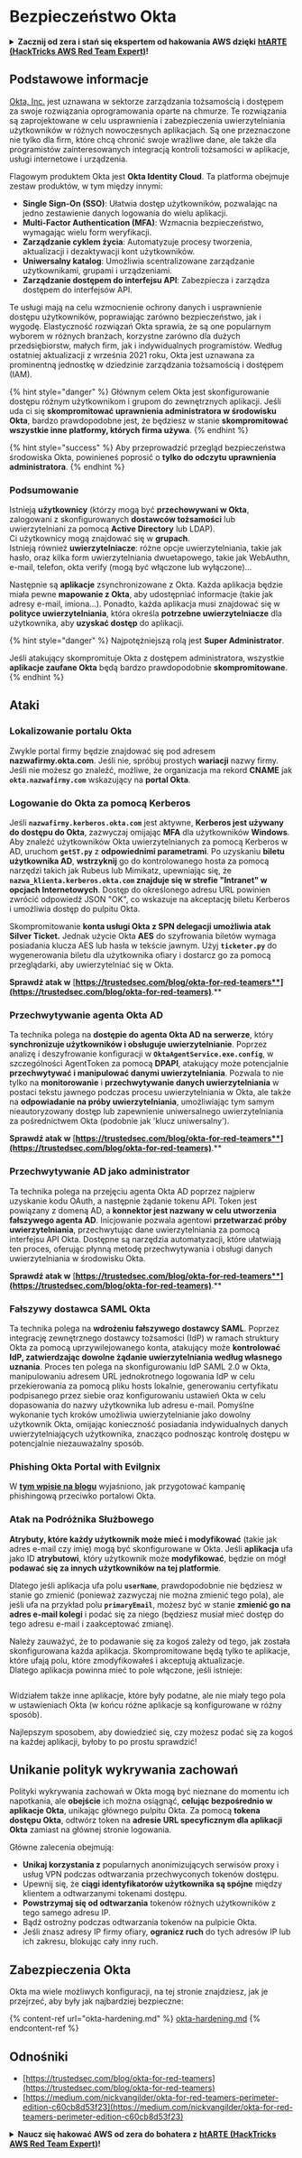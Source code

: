 # Bezpieczeństwo Okta

<details>

<summary><strong>Zacznij od zera i stań się ekspertem od hakowania AWS dzięki</strong> <a href="https://training.hacktricks.xyz/courses/arte"><strong>htARTE (HackTricks AWS Red Team Expert)</strong></a><strong>!</strong></summary>

Inne sposoby wsparcia HackTricks:

* Jeśli chcesz zobaczyć swoją **firmę reklamowaną w HackTricks** lub **pobrać HackTricks w formacie PDF**, sprawdź [**PLANY SUBSKRYPCYJNE**](https://github.com/sponsors/carlospolop)!
* Zdobądź [**oficjalne gadżety PEASS & HackTricks**](https://peass.creator-spring.com)
* Odkryj [**Rodzinę PEASS**](https://opensea.io/collection/the-peass-family), naszą kolekcję ekskluzywnych [**NFT**](https://opensea.io/collection/the-peass-family)
* **Dołącz do** 💬 [**grupy Discord**](https://discord.gg/hRep4RUj7f) lub [**grupy telegramowej**](https://t.me/peass) lub **śledź** nas na **Twitterze** 🐦 [**@hacktricks\_live**](https://twitter.com/hacktricks\_live)**.**
* **Podziel się swoimi sztuczkami hakerskimi, przesyłając PR-y do** [**HackTricks**](https://github.com/carlospolop/hacktricks) i [**HackTricks Cloud**](https://github.com/carlospolop/hacktricks-cloud) github repos.

</details>

## Podstawowe informacje

[Okta, Inc.](https://www.okta.com/) jest uznawana w sektorze zarządzania tożsamością i dostępem za swoje rozwiązania oprogramowania oparte na chmurze. Te rozwiązania są zaprojektowane w celu usprawnienia i zabezpieczenia uwierzytelniania użytkowników w różnych nowoczesnych aplikacjach. Są one przeznaczone nie tylko dla firm, które chcą chronić swoje wrażliwe dane, ale także dla programistów zainteresowanych integracją kontroli tożsamości w aplikacje, usługi internetowe i urządzenia.

Flagowym produktem Okta jest **Okta Identity Cloud**. Ta platforma obejmuje zestaw produktów, w tym między innymi:

* **Single Sign-On (SSO)**: Ułatwia dostęp użytkowników, pozwalając na jedno zestawienie danych logowania do wielu aplikacji.
* **Multi-Factor Authentication (MFA)**: Wzmacnia bezpieczeństwo, wymagając wielu form weryfikacji.
* **Zarządzanie cyklem życia**: Automatyzuje procesy tworzenia, aktualizacji i dezaktywacji kont użytkowników.
* **Uniwersalny katalog**: Umożliwia scentralizowane zarządzanie użytkownikami, grupami i urządzeniami.
* **Zarządzanie dostępem do interfejsu API**: Zabezpiecza i zarządza dostępem do interfejsów API.

Te usługi mają na celu wzmocnienie ochrony danych i usprawnienie dostępu użytkowników, poprawiając zarówno bezpieczeństwo, jak i wygodę. Elastyczność rozwiązań Okta sprawia, że są one popularnym wyborem w różnych branżach, korzystne zarówno dla dużych przedsiębiorstw, małych firm, jak i indywidualnych programistów. Według ostatniej aktualizacji z września 2021 roku, Okta jest uznawana za prominentną jednostkę w dziedzinie zarządzania tożsamością i dostępem (IAM).

{% hint style="danger" %}
Głównym celem Okta jest skonfigurowanie dostępu różnym użytkownikom i grupom do zewnętrznych aplikacji. Jeśli uda ci się **skompromitować uprawnienia administratora w środowisku Okta**, bardzo prawdopodobne jest, że będziesz w stanie **skompromitować wszystkie inne platformy, których firma używa**.
{% endhint %}

{% hint style="success" %}
Aby przeprowadzić przegląd bezpieczeństwa środowiska Okta, powinieneś poprosić o **tylko do odczytu uprawnienia administratora**.
{% endhint %}

### Podsumowanie

Istnieją **użytkownicy** (którzy mogą być **przechowywani w Okta**, zalogowani z skonfigurowanych **dostawców tożsamości** lub uwierzytelniani za pomocą **Active Directory** lub LDAP).\
Ci użytkownicy mogą znajdować się w **grupach**.\
Istnieją również **uwierzytelniacze**: różne opcje uwierzytelniania, takie jak hasło, oraz kilka form uwierzytelniania dwuetapowego, takie jak WebAuthn, e-mail, telefon, okta verify (mogą być włączone lub wyłączone)...

Następnie są **aplikacje** zsynchronizowane z Okta. Każda aplikacja będzie miała pewne **mapowanie z Okta**, aby udostępniać informacje (takie jak adresy e-mail, imiona...). Ponadto, każda aplikacja musi znajdować się w **polityce uwierzytelniania**, która określa **potrzebne uwierzytelniacze** dla użytkownika, aby **uzyskać dostęp** do aplikacji.

{% hint style="danger" %}
Najpotężniejszą rolą jest **Super Administrator**.

Jeśli atakujący skompromituje Okta z dostępem administratora, wszystkie **aplikacje zaufane Okta** będą bardzo prawdopodobnie **skompromitowane**.
{% endhint %}

## Ataki

### Lokalizowanie portalu Okta

Zwykle portal firmy będzie znajdować się pod adresem **nazwafirmy.okta.com**. Jeśli nie, spróbuj prostych **wariacji** nazwy firmy. Jeśli nie możesz go znaleźć, możliwe, że organizacja ma rekord **CNAME** jak **`okta.nazwafirmy.com`** wskazujący na **portal Okta**.

### Logowanie do Okta za pomocą Kerberos

Jeśli **`nazwafirmy.kerberos.okta.com`** jest aktywne, **Kerberos jest używany do dostępu do Okta**, zazwyczaj omijając **MFA** dla użytkowników **Windows**. Aby znaleźć użytkowników Okta uwierzytelnianych za pomocą Kerberos w AD, uruchom **`getST.py`** z **odpowiednimi parametrami**. Po uzyskaniu **biletu użytkownika AD**, **wstrzyknij** go do kontrolowanego hosta za pomocą narzędzi takich jak Rubeus lub Mimikatz, upewniając się, że **`nazwa_klienta.kerberos.okta.com` znajduje się w strefie "Intranet" w opcjach Internetowych**. Dostęp do określonego adresu URL powinien zwrócić odpowiedź JSON "OK", co wskazuje na akceptację biletu Kerberos i umożliwia dostęp do pulpitu Okta.

Skompromitowanie **konta usługi Okta z SPN delegacji umożliwia atak Silver Ticket.** Jednak użycie Okta **AES** do szyfrowania biletów wymaga posiadania klucza AES lub hasła w tekście jawnym. Użyj **`ticketer.py`** do wygenerowania biletu dla użytkownika ofiary i dostarcz go za pomocą przeglądarki, aby uwierzytelniać się w Okta.

**Sprawdź atak w** [**https://trustedsec.com/blog/okta-for-red-teamers**](https://trustedsec.com/blog/okta-for-red-teamers)**.**

### Przechwytywanie agenta Okta AD

Ta technika polega na **dostępie do agenta Okta AD na serwerze**, który **synchronizuje użytkowników i obsługuje uwierzytelnianie**. Poprzez analizę i deszyfrowanie konfiguracji w **`OktaAgentService.exe.config`**, w szczególności AgentToken za pomocą **DPAPI**, atakujący może potencjalnie **przechwytywać i manipulować danymi uwierzytelniania**. Pozwala to nie tylko na **monitorowanie** i **przechwytywanie danych uwierzytelniania** w postaci tekstu jawnego podczas procesu uwierzytelniania w Okta, ale także na **odpowiadanie na próby uwierzytelniania**, umożliwiając tym samym nieautoryzowany dostęp lub zapewnienie uniwersalnego uwierzytelniania za pośrednictwem Okta (podobnie jak 'klucz uniwersalny').

**Sprawdź atak w** [**https://trustedsec.com/blog/okta-for-red-teamers**](https://trustedsec.com/blog/okta-for-red-teamers)**.**

### Przechwytywanie AD jako administrator

Ta technika polega na przejęciu agenta Okta AD poprzez najpierw uzyskanie kodu OAuth, a następnie żądanie tokenu API. Token jest powiązany z domeną AD, a **konnektor jest nazwany w celu utworzenia fałszywego agenta AD**. Inicjowanie pozwala agentowi **przetwarzać próby uwierzytelniania**, przechwytując dane uwierzytelniania za pomocą interfejsu API Okta. Dostępne są narzędzia automatyzacji, które ułatwiają ten proces, oferując płynną metodę przechwytywania i obsługi danych uwierzytelniania w środowisku Okta.

**Sprawdź atak w** [**https://trustedsec.com/blog/okta-for-red-teamers**](https://trustedsec.com/blog/okta-for-red-teamers)**.**

### Fałszywy dostawca SAML Okta

Ta technika polega na **wdrożeniu fałszywego dostawcy SAML**. Poprzez integrację zewnętrznego dostawcy tożsamości (IdP) w ramach struktury Okta za pomocą uprzywilejowanego konta, atakujący może **kontrolować IdP, zatwierdzając dowolne żądanie uwierzytelniania według własnego uznania**. Proces ten polega na skonfigurowaniu IdP SAML 2.0 w Okta, manipulowaniu adresem URL jednokrotnego logowania IdP w celu przekierowania za pomocą pliku hosts lokalnie, generowaniu certyfikatu podpisanego przez siebie oraz konfigurowaniu ustawień Okta w celu dopasowania do nazwy użytkownika lub adresu e-mail. Pomyślne wykonanie tych kroków umożliwia uwierzytelnianie jako dowolny użytkownik Okta, omijając konieczność posiadania indywidualnych danych uwierzytelniających użytkownika, znacząco podnosząc kontrolę dostępu w potencjalnie niezauważalny sposób.
### Phishing Okta Portal with Evilgnix

W [**tym wpisie na blogu**](https://medium.com/nickvangilder/okta-for-red-teamers-perimeter-edition-c60cb8d53f23) wyjaśniono, jak przygotować kampanię phishingową przeciwko portalowi Okta.

### Atak na Podróżnika Służbowego

**Atrybuty, które każdy użytkownik może mieć i modyfikować** (takie jak adres e-mail czy imię) mogą być skonfigurowane w Okta. Jeśli **aplikacja** ufa jako ID **atrybutowi**, który użytkownik może **modyfikować**, będzie on mógł **podawać się za innych użytkowników na tej platformie**.

Dlatego jeśli aplikacja ufa polu **`userName`**, prawdopodobnie nie będziesz w stanie go zmienić (ponieważ zazwyczaj nie można zmienić tego pola), ale jeśli ufa na przykład polu **`primaryEmail`**, możesz być w stanie **zmienić go na adres e-mail kolegi** i podać się za niego (będziesz musiał mieć dostęp do tego adresu e-mail i zaakceptować zmianę).

Należy zauważyć, że to podawanie się za kogoś zależy od tego, jak została skonfigurowana każda aplikacja. Skompromitowane będą tylko te aplikacje, które ufają polu, które zmodyfikowałeś i akceptują aktualizacje.\
Dlatego aplikacja powinna mieć to pole włączone, jeśli istnieje:

<figure><img src="../../.gitbook/assets/image (175).png" alt=""><figcaption></figcaption></figure>

Widziałem także inne aplikacje, które były podatne, ale nie miały tego pola w ustawieniach Okta (w końcu różne aplikacje są konfigurowane w różny sposób).

Najlepszym sposobem, aby dowiedzieć się, czy możesz podać się za kogoś na każdej aplikacji, byłoby to po prostu sprawdzić!

## Unikanie polityk wykrywania zachowań <a href="#id-9fde" id="id-9fde"></a>

Polityki wykrywania zachowań w Okta mogą być nieznane do momentu ich napotkania, ale **obejście** ich można osiągnąć, **celując bezpośrednio w aplikacje Okta**, unikając głównego pulpitu Okta. Za pomocą **tokena dostępu Okta**, odtwórz token na **adresie URL specyficznym dla aplikacji Okta** zamiast na głównej stronie logowania.

Główne zalecenia obejmują:

* **Unikaj korzystania z** popularnych anonimizujących serwisów proxy i usług VPN podczas odtwarzania przechwyconych tokenów dostępu.
* Upewnij się, że **ciągi identyfikatorów użytkownika są spójne** między klientem a odtwarzanymi tokenami dostępu.
* **Powstrzymaj się od odtwarzania** tokenów różnych użytkowników z tego samego adresu IP.
* Bądź ostrożny podczas odtwarzania tokenów na pulpicie Okta.
* Jeśli znasz adresy IP firmy ofiary, **ogranicz ruch** do tych adresów IP lub ich zakresu, blokując cały inny ruch.

## Zabezpieczenia Okta

Okta ma wiele możliwych konfiguracji, na tej stronie znajdziesz, jak je przejrzeć, aby były jak najbardziej bezpieczne:

{% content-ref url="okta-hardening.md" %}
[okta-hardening.md](okta-hardening.md)
{% endcontent-ref %}

## Odnośniki

* [https://trustedsec.com/blog/okta-for-red-teamers](https://trustedsec.com/blog/okta-for-red-teamers)
* [https://medium.com/nickvangilder/okta-for-red-teamers-perimeter-edition-c60cb8d53f23](https://medium.com/nickvangilder/okta-for-red-teamers-perimeter-edition-c60cb8d53f23)

<details>

<summary><strong>Naucz się hakować AWS od zera do bohatera z</strong> <a href="https://training.hacktricks.xyz/courses/arte"><strong>htARTE (HackTricks AWS Red Team Expert)</strong></a><strong>!</strong></summary>

Inne sposoby wsparcia HackTricks:

* Jeśli chcesz zobaczyć swoją **firmę reklamowaną w HackTricks** lub **pobrać HackTricks w formacie PDF**, sprawdź [**PLANY SUBSKRYPCYJNE**](https://github.com/sponsors/carlospolop)!
* Zdobądź [**oficjalne gadżety PEASS & HackTricks**](https://peass.creator-spring.com)
* Odkryj [**Rodzinę PEASS**](https://opensea.io/collection/the-peass-family), naszą kolekcję ekskluzywnych [**NFT**](https://opensea.io/collection/the-peass-family)
* **Dołącz do** 💬 [**grupy Discord**](https://discord.gg/hRep4RUj7f) lub [**grupy telegramowej**](https://t.me/peass) lub **śledź** nas na **Twitterze** 🐦 [**@hacktricks\_live**](https://twitter.com/hacktricks\_live)**.**
* **Podziel się swoimi sztuczkami hakerskimi, przesyłając PR-y do** [**HackTricks**](https://github.com/carlospolop/hacktricks) i [**HackTricks Cloud**](https://github.com/carlospolop/hacktricks-cloud) github repos.

</details>

